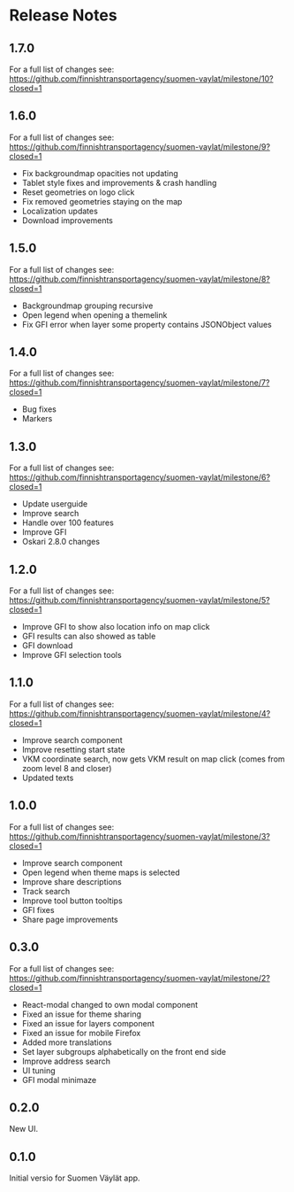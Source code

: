 # Release Notes

## 1.7.0

For a full list of changes see: https://github.com/finnishtransportagency/suomen-vaylat/milestone/10?closed=1

## 1.6.0

For a full list of changes see: https://github.com/finnishtransportagency/suomen-vaylat/milestone/9?closed=1

* Fix backgroundmap opacities not updating
* Tablet style fixes and improvements & crash handling
* Reset geometries on logo click
* Fix removed geometries staying on the map
* Localization updates
* Download improvements

## 1.5.0

For a full list of changes see: https://github.com/finnishtransportagency/suomen-vaylat/milestone/8?closed=1

* Backgroundmap grouping recursive
* Open legend when opening a themelink
* Fix GFI error when layer some property contains JSONObject values

## 1.4.0

For a full list of changes see: https://github.com/finnishtransportagency/suomen-vaylat/milestone/7?closed=1

* Bug fixes
* Markers


## 1.3.0

For a full list of changes see: https://github.com/finnishtransportagency/suomen-vaylat/milestone/6?closed=1

* Update userguide
* Improve search
* Handle over 100 features
* Improve GFI
* Oskari 2.8.0 changes

## 1.2.0

For a full list of changes see: https://github.com/finnishtransportagency/suomen-vaylat/milestone/5?closed=1

* Improve GFI to show also location info on map click
* GFI results can also showed as table
* GFI download
* Improve GFI selection tools

## 1.1.0

For a full list of changes see: https://github.com/finnishtransportagency/suomen-vaylat/milestone/4?closed=1

* Improve search component
* Improve resetting start state
* VKM coordinate search, now gets VKM result on map click (comes from zoom level 8 and closer)
* Updated texts

## 1.0.0

For a full list of changes see: https://github.com/finnishtransportagency/suomen-vaylat/milestone/3?closed=1

* Improve search component
* Open legend when theme maps is selected
* Improve share descriptions
* Track search
* Improve tool button tooltips
* GFI fixes
* Share page improvements

## 0.3.0

For a full list of changes see: https://github.com/finnishtransportagency/suomen-vaylat/milestone/2?closed=1

* React-modal changed to own modal component
* Fixed an issue for theme sharing
* Fixed an issue for layers component
* Fixed an issue for mobile Firefox
* Added more translations
* Set layer subgroups alphabetically on the front end side
* Improve address search
* UI tuning
* GFI modal minimaze


## 0.2.0

New UI.

## 0.1.0

Initial versio for Suomen Väylät app.
